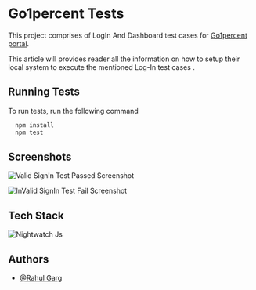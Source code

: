 # Go1percent Tests

This project comprises of LogIn And Dashboard test cases for [Go1percent portal](https://nashtechglobal.qa.go1percent.com/).

This article will provides reader all the information on how to setup their local system to execute the mentioned Log-In test cases .

## Running Tests

To run tests, run the following command

```bash
  npm install
  npm test
```

## Screenshots

![Valid SignIn Test Passed Screenshot](https://github.com/Rahul13151/Amazon-Test/assets/157055635/207eb10b-f4b1-4349-a4df-5b25e7730c91)

![InValid SignIn Test Fail Screenshot](https://github.com/Rahul13151/Amazon-Test/assets/157055635/27d626b7-c904-4d54-8b93-1615a9370d2d)

## Tech Stack

![**Nightwatch Js**](https://github.com/Rahul13151/First_Nightwatch_Framework/assets/157055635/9646c32f-ca62-473c-9069-6e29d63d7c79)

## Authors

- [@Rahul Garg](https://github.com/rahul13151)
